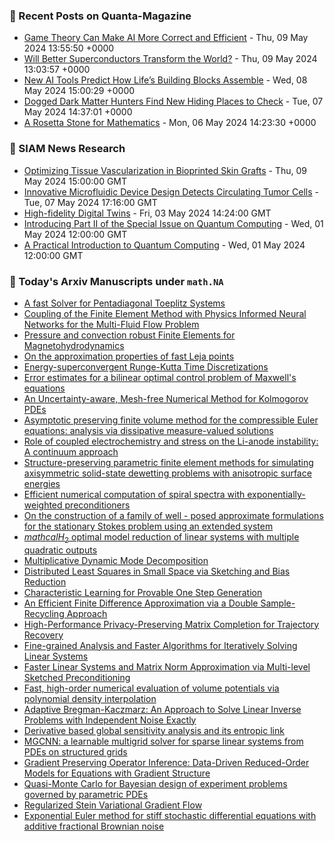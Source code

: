 ### 📝 Recent Posts on Quanta-Magazine
<!-- quanta starts -->
* <a href="https://www.quantamagazine.org/game-theory-can-make-ai-more-correct-and-efficient-20240509/">Game Theory Can Make AI More Correct and Efficient</a> - Thu, 09 May 2024 13:55:50 +0000
* <a href="https://www.quantamagazine.org/will-better-superconductors-transform-the-world-20240509/">Will Better Superconductors Transform the World?</a> - Thu, 09 May 2024 13:03:57 +0000
* <a href="https://www.quantamagazine.org/new-ai-tools-predict-how-lifes-building-blocks-assemble-20240508/">New AI Tools Predict How Life’s Building Blocks Assemble</a> - Wed, 08 May 2024 15:00:29 +0000
* <a href="https://www.quantamagazine.org/dogged-dark-matter-hunters-find-new-hiding-places-to-check-20240507/">Dogged Dark Matter Hunters Find New Hiding Places to Check</a> - Tue, 07 May 2024 14:37:01 +0000
* <a href="https://www.quantamagazine.org/a-rosetta-stone-for-mathematics-20240506/">A Rosetta Stone for Mathematics</a> - Mon, 06 May 2024 14:23:30 +0000
<!-- quanta ends -->

### 📝 SIAM News Research
<!-- siam-news starts -->
* <a href="https://sinews.siam.org/Details-Page/optimizing-tissue-vascularization-in-bioprinted-skin-grafts">Optimizing Tissue Vascularization in Bioprinted Skin Grafts</a> - Thu, 09 May 2024 15:00:00 GMT
* <a href="https://sinews.siam.org/Details-Page/innovative-microfluidic-device-design-detects-circulating-tumor-cells">Innovative Microfluidic Device Design Detects Circulating Tumor Cells</a> - Tue, 07 May 2024 17:16:00 GMT
* <a href="https://sinews.siam.org/Details-Page/high-fidelity-digital-twins">High-fidelity Digital Twins</a> - Fri, 03 May 2024 14:24:00 GMT
* <a href="https://sinews.siam.org/Details-Page/introducing-part-ii-of-the-special-issue-on-quantum-computing">Introducing Part II of the Special Issue on Quantum Computing</a> - Wed, 01 May 2024 12:00:00 GMT
* <a href="https://sinews.siam.org/Details-Page/a-practical-introduction-to-quantum-computing">A Practical Introduction to Quantum Computing</a> - Wed, 01 May 2024 12:00:00 GMT
<!-- siam-news ends -->

### 📝 Today's Arxiv Manuscripts under ``math.NA``
<!-- arxiv-math-na starts -->
* <a href="https://arxiv.org/abs/2405.05328">A fast Solver for Pentadiagonal Toeplitz Systems</a>
* <a href="https://arxiv.org/abs/2405.05371">Coupling of the Finite Element Method with Physics Informed Neural Networks for the Multi-Fluid Flow Problem</a>
* <a href="https://arxiv.org/abs/2405.05434">Pressure and convection robust Finite Elements for Magnetohydrodynamics</a>
* <a href="https://arxiv.org/abs/2405.05436">On the approximation properties of fast Leja points</a>
* <a href="https://arxiv.org/abs/2405.05448">Energy-superconvergent Runge-Kutta Time Discretizations</a>
* <a href="https://arxiv.org/abs/2405.05532">Error estimates for a bilinear optimal control problem of Maxwell's equations</a>
* <a href="https://arxiv.org/abs/2405.05626">An Uncertainty-aware, Mesh-free Numerical Method for Kolmogorov PDEs</a>
* <a href="https://arxiv.org/abs/2405.05685">Asymptotic preserving finite volume method for the compressible Euler equations: analysis via dissipative measure-valued solutions</a>
* <a href="https://arxiv.org/abs/2405.05837">Role of coupled electrochemistry and stress on the Li-anode instability: A continuum approach</a>
* <a href="https://arxiv.org/abs/2405.05844">Structure-preserving parametric finite element methods for simulating axisymmetric solid-state dewetting problems with anisotropic surface energies</a>
* <a href="https://arxiv.org/abs/2405.05897">Efficient numerical computation of spiral spectra with exponentially-weighted preconditioners</a>
* <a href="https://arxiv.org/abs/2405.05898">On the construction of a family of well - posed approximate formulations for the stationary Stokes problem using an extended system</a>
* <a href="https://arxiv.org/abs/2405.05951">$mathcal{H}_2$ optimal model reduction of linear systems with multiple quadratic outputs</a>
* <a href="https://arxiv.org/abs/2405.05334">Multiplicative Dynamic Mode Decomposition</a>
* <a href="https://arxiv.org/abs/2405.05343">Distributed Least Squares in Small Space via Sketching and Bias Reduction</a>
* <a href="https://arxiv.org/abs/2405.05512">Characteristic Learning for Provable One Step Generation</a>
* <a href="https://arxiv.org/abs/2405.05638">An Efficient Finite Difference Approximation via a Double Sample-Recycling Approach</a>
* <a href="https://arxiv.org/abs/2405.05789">High-Performance Privacy-Preserving Matrix Completion for Trajectory Recovery</a>
* <a href="https://arxiv.org/abs/2405.05818">Fine-grained Analysis and Faster Algorithms for Iteratively Solving Linear Systems</a>
* <a href="https://arxiv.org/abs/2405.05865">Faster Linear Systems and Matrix Norm Approximation via Multi-level Sketched Preconditioning</a>
* <a href="https://arxiv.org/abs/2209.03844">Fast, high-order numerical evaluation of volume potentials via polynomial density interpolation</a>
* <a href="https://arxiv.org/abs/2309.06186">Adaptive Bregman-Kaczmarz: An Approach to Solve Linear Inverse Problems with Independent Noise Exactly</a>
* <a href="https://arxiv.org/abs/2310.00551">Derivative based global sensitivity analysis and its entropic link</a>
* <a href="https://arxiv.org/abs/2312.11093">MGCNN: a learnable multigrid solver for sparse linear systems from PDEs on structured grids</a>
* <a href="https://arxiv.org/abs/2401.12138">Gradient Preserving Operator Inference: Data-Driven Reduced-Order Models for Equations with Gradient Structure</a>
* <a href="https://arxiv.org/abs/2405.03529">Quasi-Monte Carlo for Bayesian design of experiment problems governed by parametric PDEs</a>
* <a href="https://arxiv.org/abs/2211.07861">Regularized Stein Variational Gradient Flow</a>
* <a href="https://arxiv.org/abs/2308.13224">Exponential Euler method for stiff stochastic differential equations with additive fractional Brownian noise</a>
<!-- arxiv-math-na ends -->
